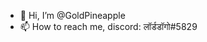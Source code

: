 - 👋 Hi, I’m @GoldPineapple
- 📫 How to reach me, discord: लॉर्डडॉगो#5829

<!---
GoldPineapple/GoldPineapple is a ✨ special ✨ repository because its `README.md` (this file) appears on your GitHub profile.
You can click the Preview link to take a look at your changes.
--->
